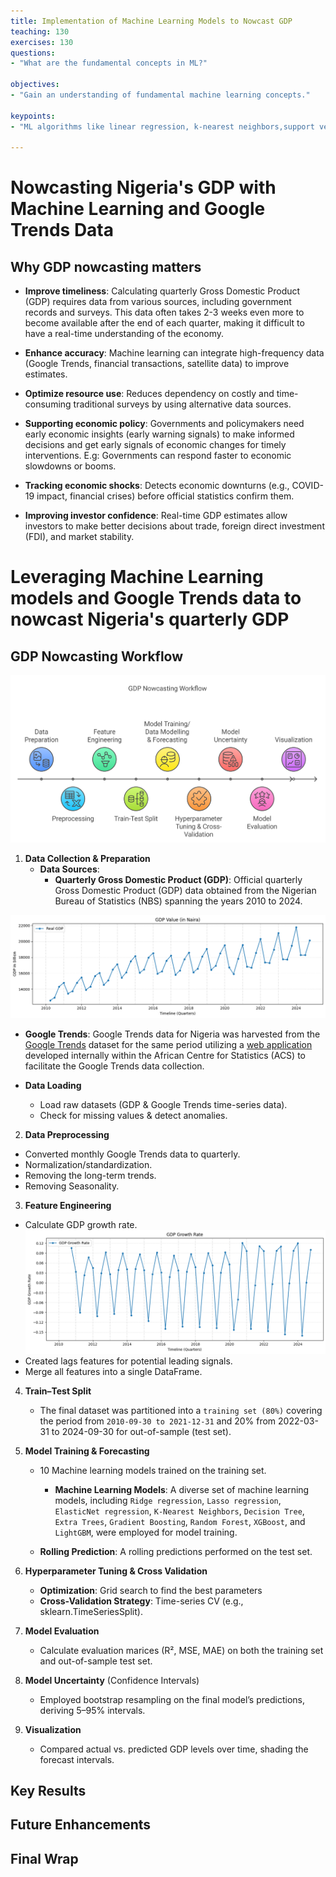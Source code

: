 ```yaml
---
title: Implementation of Machine Learning Models to Nowcast GDP
teaching: 130
exercises: 130
questions:
- "What are the fundamental concepts in ML?"

objectives:
- "Gain an understanding of fundamental machine learning concepts."

keypoints:
- "ML algorithms like linear regression, k-nearest neighbors,support vector Machine, xgboost and random forests are vital algorithms"

---
```

# Nowcasting Nigeria's GDP with Machine Learning and Google Trends Data

## Why GDP nowcasting matters

- **Improve timeliness**: Calculating quarterly Gross Domestic Product (GDP) requires data from various sources, including government records and surveys. This data often takes 2-3 weeks even more to become available after the end of each quarter, making it difficult to have a real-time understanding of the economy.

- **Enhance accuracy**: Machine learning can integrate high-frequency data (Google Trends, financial transactions, satellite data) to improve estimates.

- **Optimize resource use**: Reduces dependency on costly and time-consuming traditional surveys by using alternative data sources.

- **Supporting economic policy**: Governments and policymakers need early economic insights (early warning signals) to make informed decisions and get early signals of economic changes for timely interventions. E.g: Governments can respond faster to economic slowdowns or booms.

- **Tracking economic shocks**: Detects economic downturns (e.g., COVID-19 impact, financial crises) before official statistics confirm them.
  
- **Improving investor confidence**: Real-time GDP estimates allow investors to make better decisions about trade, foreign direct investment (FDI), and market stability.

# Leveraging Machine Learning models and Google Trends data to nowcast Nigeria's quarterly GDP

## GDP Nowcasting Workflow

![](../assets/img/GDP-Nowcasting-Workflow.png)

1) **Data Collection & Preparation**
   - **Data Sources**:
     - **Quarterly Gross Domestic Product (GDP)**: Official quarterly Gross Domestic Product (GDP) data obtained from the Nigerian Bureau of Statistics (NBS) spanning the years 2010 to 2024.
  
![](../assets/img/gdp_quarterly_nigeria.png)
     
   - **Google Trends**: Google Trends data for Nigeria was harvested from the [Google Trends](https://trends.google.com/trends/) dataset for the same period utilizing a [web application](https://mlops-gpd-nowcasting-88t9uagbxrtgq2ajmbpcw4.streamlit.app/) developed internally within the African Centre for Statistics (ACS) to facilitate the Google Trends data collection.

  - **Data Loading**
    - Load raw datasets (GDP & Google Trends time-series data).
    - Check for missing values & detect anomalies.

2) **Data Preprocessing**

- Converted monthly Google Trends data to quarterly.
- Normalization/standardization.
- Removing the long-term trends. 
- Removing Seasonality.

3) **Feature Engineering**
- Calculate GDP growth rate.
![](../assets/img/gdp_growth_rate.png)
- Created lags features for potential leading signals.
- Merge all features into a single DataFrame.                                 
  
4) **Train–Test Split**
   - The final dataset was partitioned into a `training set (80%)` covering the period from `2010-09-30 to 2021-12-31` and 20% from 2022-03-31 to 2024-09-30 for out-of-sample (test set).
  
5) **Model Training & Forecasting**
   - 10 Machine learning models trained on the training set.
   
     - **Machine Learning Models**: A diverse set of machine learning models, including `Ridge regression`, `Lasso regression`, `ElasticNet regression`, `K-Nearest Neighbors`, `Decision Tree`, `Extra Trees`, `Gradient Boosting`, `Random Forest`, `XGBoost`, and `LightGBM`, were employed for model training.
   
   - **Rolling Prediction**: A rolling predictions performed on the test set.                    
6) **Hyperparameter Tuning & Cross Validation**

   - **Optimization**: Grid search  to find the best parameters
   - **Cross-Validation Strategy**: Time-series CV (e.g., sklearn.TimeSeriesSplit).

7) **Model Evaluation**
   - Calculate evaluation marices (R², MSE, MAE) on both the training set and out-of-sample test set.
  
8) **Model Uncertainty** (Confidence Intervals)

   - Employed bootstrap resampling on the final model’s predictions, deriving 5–95% intervals.
     
9) **Visualization**
    - Compared actual vs. predicted GDP levels over time, shading the forecast intervals.

## Key Results

## Future Enhancements

## Final Wrap
